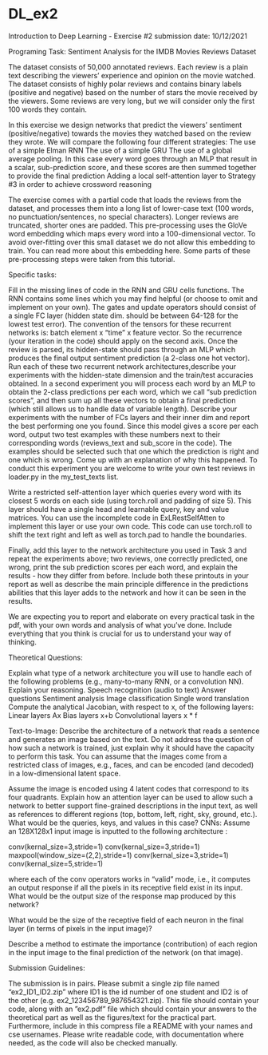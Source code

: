 # DL_ex2
 Introduction to Deep Learning - Exercise #2
submission date: 10/12/2021


Programing Task: Sentiment Analysis for the IMDB Movies Reviews Dataset

The dataset consists of 50,000 annotated reviews. Each review is a plain text describing the viewers’ experience and opinion on the movie watched. The dataset consists of highly polar reviews and contains binary labels (positive and negative) based on the number of stars the movie received by the viewers. Some reviews are very long, but we will consider only the first 100 words they contain.

In this exercise we design networks that predict the viewers’ sentiment (positive/negative) towards the movies they watched based on the review they wrote. We will compare the following four different strategies:
The use of a simple Elman RNN
The use of a simple GRU
The use of a global average pooling. In this case every word goes through an MLP that result in a scalar, sub-prediction score, and these scores are then summed together to provide the final prediction
Adding a local self-attention layer to Strategy #3 in order to achieve crossword reasoning

The exercise comes with a partial code that loads the reviews from the dataset, and processes them into a long list of lower-case text (100 words, no punctuation/sentences, no special characters). Longer reviews are truncated, shorter ones are padded. This pre-processing uses the GloVe word embedding which maps every word into a 100-dimensional vector. To avoid over-fitting over this small dataset we do not allow this embedding to train. You can read more about this embedding here. Some parts of these pre-processing steps were taken from this tutorial.

Specific tasks:

Fill in the missing lines of code in the RNN and GRU cells functions. The RNN contains some lines which you may find helpful (or choose to omit and implement on your own). The gates and update operators should consist of a single FC layer (hidden state dim. should be between 64-128 for the lowest test error). The convention of the tensors for these recurrent networks is: batch element x “time” x feature vector. So the recurrence (your iteration in the code) should apply on the second axis. Once the review is parsed, its hidden-state should pass through an MLP  which produces the final output sentiment prediction (a 2-class one hot vector).
Run each of these two recurrent network architectures,describe your experiments with the hidden-state dimension and the train/test accuracies obtained.
In a second experiment you will process each word by an MLP to obtain the 2-class predictions per each word, which we call  “sub prediction scores”, and then sum up all these vectors to obtain a final prediction (which still allows us to handle data of variable length). 
Describe your  experiments with the number of FCs layers and their inner dim and report the best performing one you found. 
Since this model gives a score per each word, output two test examples with these numbers next to their corresponding words (reviews_text and sub_score in the code). The examples should be selected such that one which the prediction is right and one which is wrong. Come up with an explanation of why this happened. To conduct this experiment you are welcome to write your own test reviews in loader.py in the my_test_texts list. 

Write a restricted self-attention layer which queries every word with its closest 5 words on each side (using torch.roll and padding of size 5). This layer should have a single head and learnable query, key and value matrices. You can use the incomplete code in ExLRestSelfAtten to implement this layer or use your own code. This code can use torch.roll to shift the text right and left as well as torch.pad to handle the boundaries.

Finally, add this layer to the network architecture you used in Task 3 and repeat the experiments above; two reviews, one correctly predicted, one wrong, print the sub prediction scores per each word, and explain the results - how they differ from before. Include both these printouts in your report as well as describe the main principle difference in the predictions abilities that this layer adds to the network and how it can be seen in the results.

We are expecting you to report and elaborate on every practical task in the pdf, with your own words and analysis of what you’ve done. Include everything that you think is crucial for us to understand your way of thinking.

Theoretical Questions:

Explain what type of a network architecture you will use to handle each of the following problems (e.g., many-to-many RNN, or a convolution NN). Explain your reasoning.
Speech recognition (audio to text)
Answer questions
Sentiment analysis
Image classification
Single word translation
Compute the analytical Jacobian, with respect to x,  of the following layers:
Linear layers Ax
Bias layers x+b
Convolutional layers x * f

Text-to-Image: 
Describe the architecture of a network that reads a sentence and generates an image based on the text. Do not address the question of how such a network is trained, just explain why it should have the capacity to perform this task. You can assume that the images come from a restricted class of images, e.g., faces, and can be encoded (and decoded) in a low-dimensional latent space.

Assume the image is encoded using 4 latent codes that correspond to its four quadrants. Explain how an attention layer can be used to allow such a network to better support fine-grained descriptions in the input text, as well as references to different regions (top, bottom, left, right, sky, ground, etc.). What would be the queries, keys, and values in this case? 
CNNs:
Assume an 128X128x1 input image is inputted to the following architecture :

conv(kernal_size=3,stride=1)
conv(kernal_size=3,stride=1)
maxpool(window_size=(2,2),stride=1)
conv(kernal_size=3,stride=1)
conv(kernal_size=5,stride=1)

where each of the conv operators works in “valid” mode, i.e., it computes an output response if all the pixels in its receptive field exist in its input. What would be the output size of the response map produced by this network?

What would be the size of the receptive field of each neuron in the final layer (in terms of pixels in the input image)?

Describe a method to estimate the importance (contribution) of each region in the input image to the final prediction of the network (on that image).

Submission Guidelines:

The submission is in pairs. Please submit a single zip file named “ex2_ID1_ID2.zip” where ID1 is the id number of one student and ID2 is of the other (e.g. ex2_123456789_987654321.zip). This file should contain your code, along with an ”ex2.pdf” file which should contain your answers to the theoretical part as well as the figures/text for the practical part. Furthermore, include in this compress file a README with your names and cse usernames.
Please write readable code, with documentation where needed, as the code will also be checked manually.
